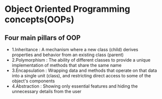 # Object Oriented Programming concepts(OOPs)

## Four main pillars of OOP
* 1.Inheritance : A mechanism where a new class (child) derives properties and behavior from an existing class (parent)
* 2.Polymorphism : The ability of different classes to provide a unique implementation of methods that share the same name
* 3.Encapsulation : Wrapping data and methods that operate on that data into a single unit (class), and restricting direct access to some of the object's components
* 4.Abstraction : Showing only essential features and hiding the unnecessary details from the user

